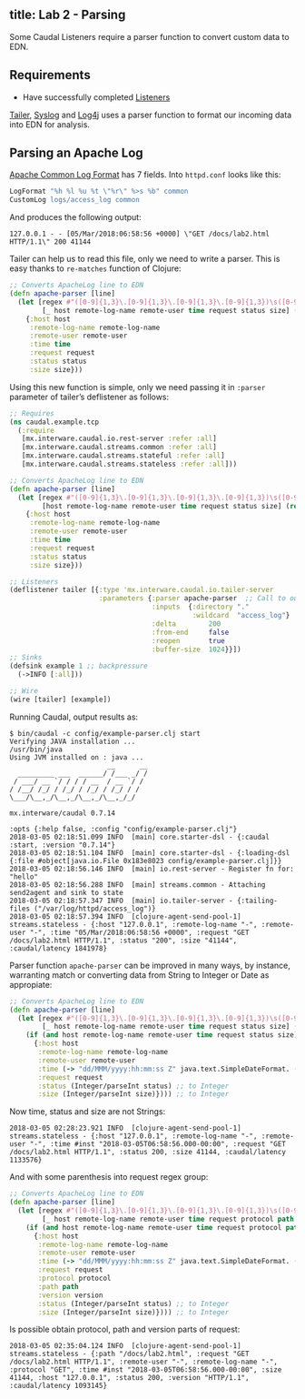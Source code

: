 title: Lab 2 - Parsing
---

Some Caudal Listeners require a parser function to convert custom data to EDN. 

## Requirements
 * Have successfully completed [Listeners](lab1.html)


[Tailer](lab1.html#Tailer), [Syslog](lab1.html#Syslog) and [Log4j](lab1.html#Log4j) uses a parser function to format our incoming data into EDN for analysis. 

## Parsing an Apache Log

[Apache Common Log Format](https://httpd.apache.org/docs/2.4/logs.html#common) has 7 fields. Into `httpd.conf` looks like this:

```apache /etc/httpd.log
LogFormat "%h %l %u %t \"%r\" %>s %b" common
CustomLog logs/access_log common
```

And produces the following output:
```plain /var/log/httpd/access_log
127.0.0.1 - - [05/Mar/2018:06:58:56 +0000] \"GET /docs/lab2.html HTTP/1.1\" 200 41144
```

Tailer can help us to read this file, only we need to write a parser. This is easy thanks to `re-matches` function of Clojure:

```clojure version 1
;; Converts ApacheLog line to EDN
(defn apache-parser [line]
  (let [regex #"([0-9]{1,3}\.[0-9]{1,3}\.[0-9]{1,3}\.[0-9]{1,3})\s([0-9a-zA-Z-]+)\s([0-9a-zA-Z-]+)\s\[([0-9]{2}/[a-zA-Z]{3}/[0-9]{4}:[0-9]{2}:[0-9]{2}:[0-9]{2}\s[\+-]+[0-9]{4})\]\s\"([A-Z]+\s\S+\sHTTP/[0-9]+.[0-9]+)\"\s([0-9]+)\s([0-9]+)" 
        [_ host remote-log-name remote-user time request status size] (re-matches regex line)]
    {:host host
     :remote-log-name remote-log-name
     :remote-user remote-user
     :time time
     :request request
     :status status
     :size size}))
```

Using this new function is simple, only we need passing it in `:parser` parameter of tailer’s deflistener as follows:
```clojure config/example-parser.clj
;; Requires
(ns caudal.example.tcp
  (:require
   [mx.interware.caudal.io.rest-server :refer :all]
   [mx.interware.caudal.streams.common :refer :all]
   [mx.interware.caudal.streams.stateful :refer :all]
   [mx.interware.caudal.streams.stateless :refer :all]))

;; Converts ApacheLog line to EDN
(defn apache-parser [line]
  (let [regex #"([0-9]{1,3}\.[0-9]{1,3}\.[0-9]{1,3}\.[0-9]{1,3})\s([0-9a-zA-Z-]+)\s([0-9a-zA-Z-]+)\s\[([0-9]{2}/[a-zA-Z]{3}/[0-9]{4}:[0-9]{2}:[0-9]{2}:[0-9]{2}\s[\+-]+[0-9]{4})\]\s\"([A-Z]+\s\S+\sHTTP/[0-9]+.[0-9]+)\"\s([0-9]+)\s([0-9]+)" 
        [host remote-log-name remote-user time request status size] (re-matches regex line)]
    {:host host
     :remote-log-name remote-log-name
     :remote-user remote-user
     :time time
     :request request
     :status status
     :size size}))

;; Listeners
(deflistener tailer [{:type 'mx.interware.caudal.io.tailer-server
                      :parameters {:parser apache-parser  ;; Call to our parser
                                   :inputs  {:directory "."
                                             :wildcard  "access_log"}
                                   :delta        200
                                   :from-end     false
                                   :reopen       true
                                   :buffer-size  1024}}])
;; Sinks
(defsink example 1 ;; backpressure
  (->INFO [:all]))

;; Wire
(wire [tailer] [example])
```

Running Caudal, output results as:
```
$ bin/caudal -c config/example-parser.clj start
Verifying JAVA installation ...
/usr/bin/java
Using JVM installed on : java ...
                        __      __
  _________ ___  ______/ /___ _/ /
 / ___/ __ `/ / / / __  / __ `/ /
/ /__/ /_/ / /_/ / /_/ / /_/ / /
\___/\__,_/\__,_/\__,_/\__,_/_/

mx.interware/caudal 0.7.14

:opts {:help false, :config "config/example-parser.clj"}
2018-03-05 02:18:51.099 INFO  [main] core.starter-dsl - {:caudal :start, :version "0.7.14"}
2018-03-05 02:18:51.104 INFO  [main] core.starter-dsl - {:loading-dsl {:file #object[java.io.File 0x183e8023 config/example-parser.clj]}}
2018-03-05 02:18:56.146 INFO  [main] io.rest-server - Register fn for:  "hello"
2018-03-05 02:18:56.288 INFO  [main] streams.common - Attaching send2agent and sink to state
2018-03-05 02:18:57.347 INFO  [main] io.tailer-server - {:tailing-files ("/var/log/httpd/access_log")}
2018-03-05 02:18:57.394 INFO  [clojure-agent-send-pool-1] streams.stateless - {:host "127.0.0.1", :remote-log-name "-", :remote-user "-", :time "05/Mar/2018:06:58:56 +0000", :request "GET /docs/lab2.html HTTP/1.1", :status "200", :size "41144", :caudal/latency 1841978}
```

Parser function `apache-parser` can be improved in many ways, by instance, warranting match or converting data from String to Integer or Date as appropiate:

```clojure version 2
;; Converts ApacheLog line to EDN
(defn apache-parser [line]
  (let [regex #"([0-9]{1,3}\.[0-9]{1,3}\.[0-9]{1,3}\.[0-9]{1,3})\s([0-9a-zA-Z-]+)\s([0-9a-zA-Z-]+)\s\[([0-9]{2}/[a-zA-Z]{3}/[0-9]{4}:[0-9]{2}:[0-9]{2}:[0-9]{2}\s[\+-]+[0-9]{4})\]\s\"([A-Z]+\s\S+\sHTTP/[0-9]+.[0-9]+)\"\s([0-9]+)\s([0-9]+)" 
        [_ host remote-log-name remote-user time request status size] (re-matches regex line)]
    (if (and host remote-log-name remote-user time request status size) ;; all fields exists
      {:host host
       :remote-log-name remote-log-name
       :remote-user remote-user
       :time (-> "dd/MMM/yyyy:hh:mm:ss Z" java.text.SimpleDateFormat. (.parse time)) ;; to Date
       :request request
       :status (Integer/parseInt status) ;; to Integer
       :size (Integer/parseInt size)}))) ;; to Integer
```

Now time, status and size are not Strings:
```
2018-03-05 02:28:23.921 INFO  [clojure-agent-send-pool-1] streams.stateless - {:host "127.0.0.1", :remote-log-name "-", :remote-user "-", :time #inst "2018-03-05T06:58:56.000-00:00", :request "GET /docs/lab2.html HTTP/1.1", :status 200, :size 41144, :caudal/latency 1133576}
```

And with some parenthesis into request regex group:
```clojure version 3
;; Converts ApacheLog line to EDN
(defn apache-parser [line]
  (let [regex #"([0-9]{1,3}\.[0-9]{1,3}\.[0-9]{1,3}\.[0-9]{1,3})\s([0-9a-zA-Z-]+)\s([0-9a-zA-Z-]+)\s\[([0-9]{2}/[a-zA-Z]{3}/[0-9]{4}:[0-9]{2}:[0-9]{2}:[0-9]{2}\s[\+-]+[0-9]{4})\]\s\"(([A-Z]+)\s(\S+)\s(HTTP/[0-9]+.[0-9]+))\"\s([0-9]+)\s([0-9]+)" 
        [_ host remote-log-name remote-user time request protocol path version status size] (re-matches regex line)]
    (if (and host remote-log-name remote-user time request protocol path version status size) ;; all fields exists
      {:host host
       :remote-log-name remote-log-name
       :remote-user remote-user
       :time (-> "dd/MMM/yyyy:hh:mm:ss Z" java.text.SimpleDateFormat. (.parse time)) ;; to Date
       :request request
       :protocol protocol
       :path path
       :version version
       :status (Integer/parseInt status) ;; to Integer
       :size (Integer/parseInt size)}))) ;; to Integer
```

Is possible obtain protocol, path and version parts of request:
```
2018-03-05 02:35:04.124 INFO  [clojure-agent-send-pool-1] streams.stateless - {:path "/docs/lab2.html", :request "GET /docs/lab2.html HTTP/1.1", :remote-user "-", :remote-log-name "-", :protocol "GET", :time #inst "2018-03-05T06:58:56.000-00:00", :size 41144, :host "127.0.0.1", :status 200, :version "HTTP/1.1", :caudal/latency 1093145}
```